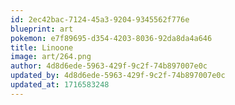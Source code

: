 ```yaml
---
id: 2ec42bac-7124-45a3-9204-9345562f776e
blueprint: art
pokemon: e7f89695-d354-4203-8036-92da8da4a646
title: Linoone
image: art/264.png
author: 4d8d6ede-5963-429f-9c2f-74b897007e0c
updated_by: 4d8d6ede-5963-429f-9c2f-74b897007e0c
updated_at: 1716583248
---
```


